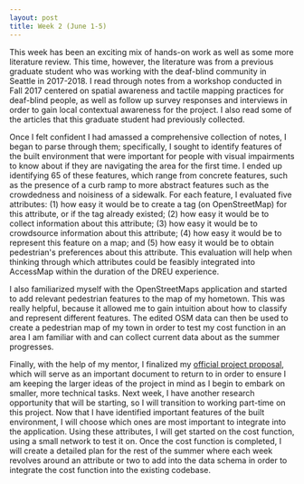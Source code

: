 ```yaml
---
layout: post
title: Week 2 (June 1-5)
---
```


This week has been an exciting mix of hands-on work as well as some more literature review. This time, however, the literature was from a previous graduate student who was working with the deaf-blind community in Seattle in 2017-2018. I read through notes from a workshop conducted in Fall 2017 centered on spatial awareness and tactile mapping practices for deaf-blind people, as well as follow up survey responses and interviews in order to gain local contextual awareness for the project. I also read some of the articles that this graduate student had previously collected.  

Once I felt confident I had amassed a comprehensive collection of notes, I began to parse through them; specifically, I sought to identify features of the built environment that were important for people with visual impairments to know about if they are navigating the area for the first time. I ended up identifying 65 of these features, which range from concrete features, such as the presence of a curb ramp to more abstract features such as the crowdedness and noisiness of a sidewalk. For each feature, I evaluated five attributes: (1) how easy it would be to create a tag (on OpenStreetMap) for this attribute, or if the tag already existed; (2) how easy it would be to collect information about this attribute; (3) how easy it would be to crowdsource information about this attribute; (4) how easy it would be to represent this feature on a map; and (5) how easy it would be to obtain pedestrian's preferences about this attribute. This evaluation will help when thinking through which attributes could be feasibly integrated into AccessMap within the duration of the DREU experience.

I also familiarized myself with the OpenStreetMaps application and started to add relevant pedestrian features to the map of my hometown. This was really helpful, because it allowed me to gain intuition about how to classify and represent different features. The edited OSM data can then be used to create a pedestrian map of my town in order to test my cost function in an area I am familiar with and can collect current data about as the summer progresses.

Finally, with the help of my mentor, I finalized my [official project proposal](https://docs.google.com/document/d/1Zf-0wq-LQzYu7g-ZH9YVJWhP1i4afmV0fr2eMhSssvk/edit?usp=sharing), which will serve as an important document to return to in order to ensure I am keeping the larger ideas of the project in mind as I begin to embark on smaller, more technical tasks. Next week, I have another research opportunity that will be starting, so I will transition to working part-time on this project. Now that I have identified important features of the built environment, I will choose which ones are most important to integrate into the application. Using these attributes, I will get started on the cost function, using a small network to test it on. Once the cost function is completed, I will create a detailed plan for the rest of the summer where each week revolves around an attribute or two to add into the data schema in order to integrate the cost function into the existing codebase.